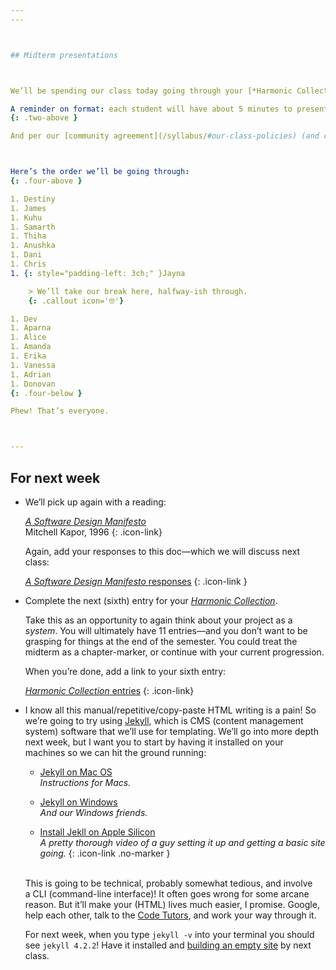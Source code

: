 ```yaml
---
---



## Midterm presentations



We’ll be spending our class today going through your [*Harmonic Collection* projects](project/harmonic/).

A reminder on format: each student will have about 5 minutes to present their work. In this time, talk us through your topic and explain how you wanted to explore it through your entries. Then show us your pages (on mobile and desktop), taking us through each one—but stay focused on the *whole*. You can also explain what your challenges were, and how you’d improve on the execution with additional time or more experience. Each presentation will be followed by a few minutes of feedback and critique from your classmates and from me.
{: .two-above }

And per our [community agreement](/syllabus/#our-class-policies) (and courtesy), the presenting student “has the floor.” Everyone else should close their laptops and turn off their phones—and nobody should <nobr>come-and-go</nobr> from the room during a presentation. (Disruptions will count against the offender.)



Here’s the order we’ll be going through:
{: .four-above }

1. Destiny
1. James
1. Kuhu
1. Samarth
1. Thiha
1. Anushka
1. Dani
1. Chris
1. {: style="padding-left: 3ch;" }Jayna

	> We’ll take our break here, halfway-ish through.
	{: .callout icon='🤓'}

1. Dev
1. Aparna
1. Alice
1. Amanda
1. Erika
1. Vanessa
1. Adrian
1. Donovan
{: .four-below }

Phew! That’s everyone.



---
```




## For next week



- We’ll pick up again with a reading:

  [*A Software Design Manifesto*](https://hci.stanford.edu/publications/bds/1-kapor.html) \
  Mitchell Kapor, 1996
  {: .icon-link}

  Again, add your responses to this doc—which we will discuss next class:

  [*A Software Design Manifesto* responses](https://docs.google.com/document/d/1nTweY_mL9g7GXOI8x56TfnTDz0b847qeIj0Hroil_QA/edit)
  {: .icon-link }

- Complete the next (sixth) entry for your [*Harmonic Collection*](project/harmonic/).

  Take this as an opportunity to again think about your project as a *system*. You will ultimately have 11 entries—and you don’t want to be grasping for things at the end of the semester. You could treat the midterm as a chapter-marker, or continue with your current progression.

  When you’re done, add a link to your sixth entry:

  [*Harmonic Collection* entries](https://docs.google.com/spreadsheets/d/1vXYVnicRUHnczxPCSaqsmmflynnwP22zhES5jFMPKpw/)
  {: .icon-link}



- I know all this manual/repetitive/copy-paste HTML writing is a pain! So we’re going to try using [Jekyll](https://jekyllrb.com), which is CMS (content management system) software that we’ll use for templating. We’ll go into more depth next week, but I want you to start by having it installed on your machines so we can hit the ground running:

  * [Jekyll on Mac OS](https://jekyllrb.com/docs/installation/macos/) \
	*Instructions for Macs.*

  * [Jekyll on Windows](https://jekyllrb.com/docs/installation/windows/) \
	*And our Windows friends.*

  * [Install Jekll on Apple Silicon](https://www.youtube.com/watch?v=UKB9ylw0G4U) \
  *A pretty thorough video of a guy setting it up and getting a basic site going.*
  {: .icon-link .no-marker }

  \
  This is going to be technical, probably somewhat tedious, and involve a CLI (command-line interface)! It often goes wrong for some arcane reason. But it’ll make your (HTML) lives much easier, I promise. Google, help each other, talk to the [Code Tutors](https://cdparsons.glideapp.io/dl/6471c6/s/d528aa/r/6AxSg3iKke0XTeKwgYFp), and work your way through it.

  For next week, when you type `jekyll -v` into your terminal you should see `jekyll 4.2.2`! Have it installed and [building an empty site](https://jekyllrb.com/docs/) by next class.



